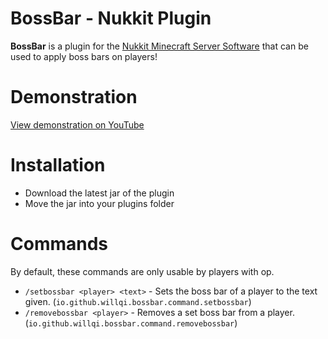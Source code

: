 # BossBar - Nukkit Plugin

**BossBar** is a plugin for the [Nukkit Minecraft Server Software](https://github.com/Nukkit/Nukkit) that can be used to apply boss bars on players!

# Demonstration

[View demonstration on YouTube](https://youtu.be/BRdoV65o5Dk)

# Installation

- Download the latest jar of the plugin
- Move the jar into your plugins folder

# Commands

By default, these commands are only usable by players with op.

- `/setbossbar <player> <text>` - Sets the boss bar of a player to the text given. (`io.github.willqi.bossbar.command.setbossbar`)
- `/removebossbar <player>` - Removes a set boss bar from a player. (`io.github.willqi.bossbar.command.removebossbar`)